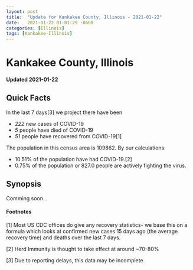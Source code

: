 ```yaml
---
layout: post
title:  "Update for Kankakee County, Illinois - 2021-01-22"
date:   2021-01-22 01:01:29 -0600
categories: [Illinois]
tags: [Kankakee-Illinois]
---
```


# Kankakee County, Illinois
#### Updated 2021-01-22

## Quick Facts

In the last 7 days[3] we project there have been
- *222* new cases of COVID-19
- *5* people have died of COVID-19
- *51* people have recovered from COVID-19[1]

The population in this census area is 109862. By our calculations:
- 10.51% of the population have had COVID-19.[2]
- 0.75% of the population or 827.0 people are actively fighting the virus.

## Synopsis

Comming soon...


#### Footnotes

[1] Most US CDC offices do give any recovery statistics- we base this on a formula which looks at confirmed new cases
15 days ago (the average recovery time) and deaths over the last 7 days.

[2] Herd Immunity is thought to take effect at around ~70-80%

[3] Due to reporting delays, this data may be incomplete.
 
    